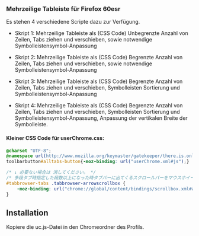 ### Mehrzeilige Tableiste für Firefox 60esr ###

Es stehen 4 verschiedene Scripte dazu zur Verfügung.

* Skript 1:  Mehrzeilige Tableiste als (CSS Code) Unbegrenzte Anzahl von Zeilen,
Tabs ziehen und verschieben, sowie notwendige Symbolleistensymbol-Anpassung

* Skript 2: Mehrzeilige Tableiste als (CSS Code) Begrenzte Anzahl von Zeilen,
Tabs ziehen und verschieben, sowie notwendige Symbolleistensymbol-Anpassung

* Skript 3: Mehrzeilige Tableiste als (CSS Code) Begrenzte Anzahl von Zeilen,
Tabs ziehen und verschieben, Symbolleisten Sortierung und Symbolleistensymbol-Anpassung

* Skript 4: Mehrzeilige Tableiste als (CSS Code) Begrenzte Anzahl von Zeilen,
Tabs ziehen und verschieben, Symbolleisten Sortierung und Symbolleistensymbol-Anpassung,
Anpassung der vertikalen Breite der Symbolleiste.

#### Kleiner CSS Code für userChrome.css: #### 

```css
@charset "UTF-8";
@namespace url(http://www.mozilla.org/keymaster/gatekeeper/there.is.only.xul);
toolbarbutton#alltabs-button{-moz-binding: url("userChrome.xml#js");}

/* ↓ 必要ない場合は 消してください。 */
/* 多段タブ時指定した段数以上になった時タブバーに出てくるスクロールバーをマウスホイールで上下出来るようにする */
#tabbrowser-tabs .tabbrowser-arrowscrollbox {
    -moz-binding: url("chrome://global/content/bindings/scrollbox.xml#arrowscrollbox") !important;
}
```
## Installation
Kopiere die uc.js-Datei in den Chromeordner des Profils.
